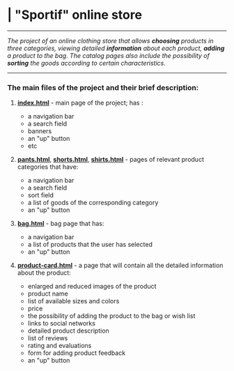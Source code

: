 # | "Sportif" online store

---

*The project of an online clothing store that allows **choosing** products in three categories, viewing detailed **information** about each product, **adding** a product to the bag. The catalog pages also include the possibility of **sorting** the goods according to certain characteristics.*

---

### **The main files of the project and their brief description:**

1. **[index.html](./index.html)** - main page of the project; has :
    - a navigation bar
    - a search field
    - banners
    - an "up" button
    - etc

2. **[pants.html](./pages/pants.html)**, **[shorts.html](./pages/shorts.html)**, **[shirts.html](./pages/shirts.html)** - pages of relevant product categories that have:
    - a navigation bar
    - a search field
    - sort field
    - a list of goods of the corresponding category
    - an "up" button

3. **[bag.html](./pages/bag.html)** - bag page that has:
    - a navigation bar
    - a list of products that the user has selected
    - an "up" button

4. **[product-card.html](./pages/product-card.html)** - a page that will contain all the detailed information about the product:
    - enlarged and reduced images of the product
    - product name
    - list of available sizes and colors
    - price
    - the possibility of adding the product to the bag or wish list
    - links to social networks
    - detailed product description
    - list of reviews
    - rating and evaluations
    - form for adding product feedback
    - an "up" button